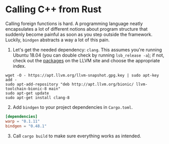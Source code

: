 # Calling C++ from Rust

Calling foreign functions is hard. A programming language neatly encapsulates a lot of different notions about program structure that suddenly become painful as soon as you step outside the framework. Luckily, `bindgen` abstracts a way a lot of this pain.

1. Let's get the needed dependency: `clang`. This assumes you're running Ubuntu 18.04 (you can double check by running `lsb_release -a`); if not, check out the [packages](http://apt.llvm.org/) on the LLVM site and choose the appropriate index.

``` console
wget -O - https://apt.llvm.org/llvm-snapshot.gpg.key | sudo apt-key add -
sudo apt-add-repository "deb http://apt.llvm.org/bionic/ llvm-toolchain-bionic-8 main"
sudo apt-get update
sudo apt-get install clang-8
```

2. Add `bindgen` to your project dependencies in `Cargo.toml`.

``` toml
[dependencies]
warp = "0.1.11"
bindgen = "0.48.1"
```

3. Call `cargo build` to make sure everything works as intended.

